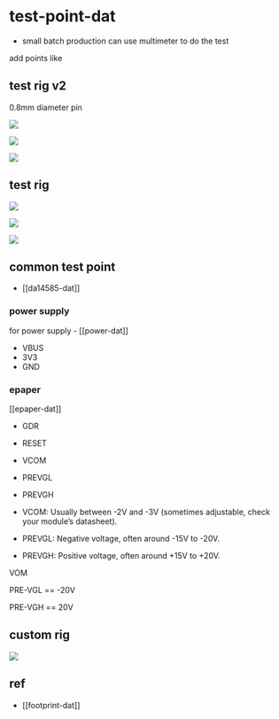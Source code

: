 
# test-point-dat

- small batch production can use multimeter to do the test 

add points like 


## test rig v2 

0.8mm diameter pin 

![](2025-09-25-12-36-28.png)

![](2025-09-25-12-36-56.png)

![](2025-09-25-12-39-13.png)

## test rig 

![](2025-09-23-17-44-30.png)

![](2025-09-23-17-45-48.png)

![](2025-09-23-17-47-53.png)



## common test point

- [[da14585-dat]]

### power supply

for power supply - [[power-dat]]

- VBUS
- 3V3
- GND


### epaper 

[[epaper-dat]] 

- GDR 
- RESET 
- VCOM 
- PREVGL
- PREVGH


- VCOM: Usually between -2V and -3V (sometimes adjustable, check your module’s datasheet).
- PREVGL: Negative voltage, often around -15V to -20V.
- PREVGH: Positive voltage, often around +15V to +20V.

VOM 

PRE-VGL == -20V

PRE-VGH == 20V 

## custom rig 

![](2025-09-23-17-49-48.png)

## ref 

- [[footprint-dat]]